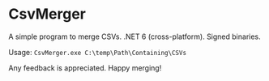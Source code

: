 # CsvMerger

A simple program to merge CSVs. .NET 6 (cross-platform). Signed binaries. 

Usage: `CsvMerger.exe C:\temp\Path\Containing\CSVs`

Any feedback is appreciated. Happy merging!
